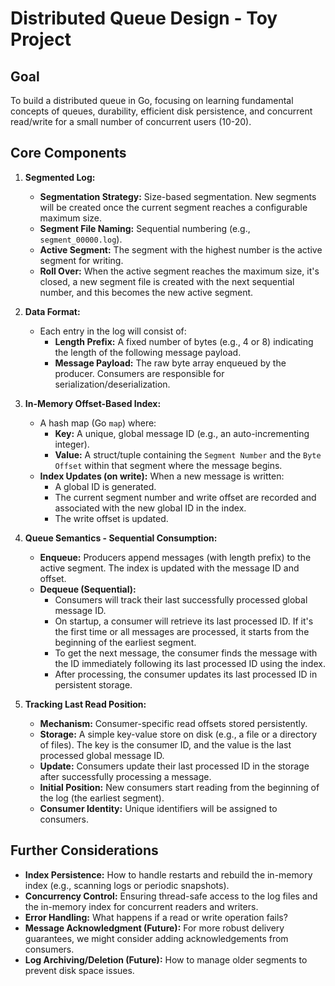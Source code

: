 # Distributed Queue Design - Toy Project

## Goal

To build a distributed queue in Go, focusing on learning fundamental concepts of queues, durability, efficient disk persistence, and concurrent read/write for a small number of concurrent users (10-20).

## Core Components

1.  **Segmented Log:**
    * **Segmentation Strategy:** Size-based segmentation. New segments will be created once the current segment reaches a configurable maximum size.
    * **Segment File Naming:** Sequential numbering (e.g., `segment_00000.log`).
    * **Active Segment:** The segment with the highest number is the active segment for writing.
    * **Roll Over:** When the active segment reaches the maximum size, it's closed, a new segment file is created with the next sequential number, and this becomes the new active segment.

2.  **Data Format:**
    * Each entry in the log will consist of:
        * **Length Prefix:** A fixed number of bytes (e.g., 4 or 8) indicating the length of the following message payload.
        * **Message Payload:** The raw byte array enqueued by the producer. Consumers are responsible for serialization/deserialization.

3.  **In-Memory Offset-Based Index:**
    * A hash map (Go `map`) where:
        * **Key:** A unique, global message ID (e.g., an auto-incrementing integer).
        * **Value:** A struct/tuple containing the `Segment Number` and the `Byte Offset` within that segment where the message begins.
    * **Index Updates (on write):** When a new message is written:
        * A global ID is generated.
        * The current segment number and write offset are recorded and associated with the new global ID in the index.
        * The write offset is updated.

4.  **Queue Semantics - Sequential Consumption:**
    * **Enqueue:** Producers append messages (with length prefix) to the active segment. The index is updated with the message ID and offset.
    * **Dequeue (Sequential):**
        * Consumers will track their last successfully processed global message ID.
        * On startup, a consumer will retrieve its last processed ID. If it's the first time or all messages are processed, it starts from the beginning of the earliest segment.
        * To get the next message, the consumer finds the message with the ID immediately following its last processed ID using the index.
        * After processing, the consumer updates its last processed ID in persistent storage.

5.  **Tracking Last Read Position:**
    * **Mechanism:** Consumer-specific read offsets stored persistently.
    * **Storage:** A simple key-value store on disk (e.g., a file or a directory of files). The key is the consumer ID, and the value is the last processed global message ID.
    * **Update:** Consumers update their last processed ID in the storage after successfully processing a message.
    * **Initial Position:** New consumers start reading from the beginning of the log (the earliest segment).
    * **Consumer Identity:** Unique identifiers will be assigned to consumers.

## Further Considerations

* **Index Persistence:** How to handle restarts and rebuild the in-memory index (e.g., scanning logs or periodic snapshots).
* **Concurrency Control:** Ensuring thread-safe access to the log files and the in-memory index for concurrent readers and writers.
* **Error Handling:** What happens if a read or write operation fails?
* **Message Acknowledgment (Future):** For more robust delivery guarantees, we might consider adding acknowledgements from consumers.
* **Log Archiving/Deletion (Future):** How to manage older segments to prevent disk space issues.